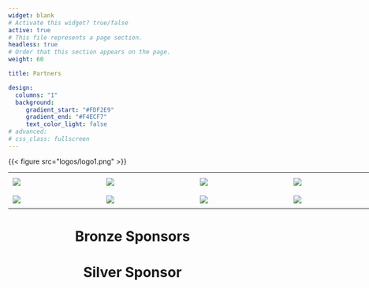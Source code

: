 ```yaml
---
widget: blank
# Activate this widget? true/false
active: true
# This file represents a page section.
headless: true
# Order that this section appears on the page.
weight: 60

title: Partners

design:
  columns: "1"
  background: 
     gradient_start: "#FDF2E9"
     gradient_end: "#F4ECF7"
     text_color_light: false
# advanced:
# css_class: fullscreen
---
```

{{< figure src="logos/logo1.png" >}}
<div align="center">
  
<style type="text/css">
.tg  {border-collapse:collapse;border-spacing:0;margin:0px auto;}
.tg td{border-style:none;border-width:1px;font-family:inherit;font-size:inherit;
  overflow:hidden;padding:10px 9px;word-break:normal;}
.tg th{border-style:none;border-width:0px;font-family:inherit;
  font-weight:normal;overflow:hidden;padding:10px 9px;word-break:normal;}
@media screen and (max-width: 767px) {.tg {width: auto !important;}.tg col {width: auto !important;}.tg-wrap {overflow-x: auto;-webkit-overflow-scrolling: touch;margin: auto 0px;}}</style>
<div class="tg-wrap"><table class="tg" style="undefined;table-layout: fixed; width: 950px">
<colgroup>
<col style="width: 190px">
<col style="width: 190px">
<col style="width: 190px">
<col style="width: 190px">
<col style="width: 190px">
</colgroup>
<tbody>
  <tr> 
    <td><img class="logo" src="/timbre2023/media/logos/logo1.png"></td>
    <td><img class="logo" src="/timbre2023/media/logos/logo-en.svg"></td>
    <td><img class="telog" src="/timbre2023/media/logos/logo5.png"></td>
    <td><img class="qmul" src="/timbre2023/media/logos/qmul.png"></td>
    <td><img class="uol" src="/timbre2023/media/logos/logo3b.png"></td>
  </tr>
  <tr>
    <td><img class="actor" src="/timbre2023/media/logos/logo4.png"></td>
    <td><img class="telog" src="/timbre2023/media/logos/Schulich.png"></td> 
    <td><img class="qmul" src="/timbre2023/media/logos/seikilo-upperlogo2.png"></td>
    <td><img class="actor" src="/timbre2023/media/logos/Gerovassiliou.png"></td>
    <td><img class="actor" src="/timbre2023/media/logos/thesstour2.png"></td>
  </tr>  
</tbody>
</table></div>



# Bronze Sponsors


# Silver Sponsor

  
</div>
